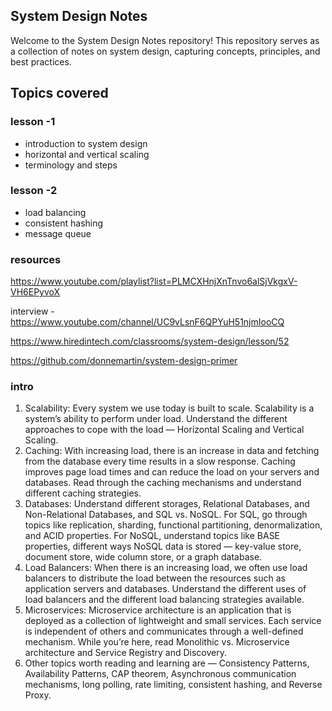 ## System Design Notes

Welcome to the System Design Notes repository! This repository serves as a collection of notes on system design, capturing concepts, principles, and best practices.

## Topics covered

### lesson -1

- introduction to system design
- horizontal and vertical scaling
- terminology and steps

### lesson -2

- load balancing
- consistent hashing
- message queue

### resources

https://www.youtube.com/playlist?list=PLMCXHnjXnTnvo6alSjVkgxV-VH6EPyvoX

interview - https://www.youtube.com/channel/UC9vLsnF6QPYuH51njmIooCQ

https://www.hiredintech.com/classrooms/system-design/lesson/52

https://github.com/donnemartin/system-design-primer

### intro

1. Scalability: Every system we use today is built to scale. Scalability is a system’s ability to perform under load. Understand the different approaches to cope with the load — Horizontal Scaling and Vertical Scaling.
2. Caching: With increasing load, there is an increase in data and fetching from the database every time results in a slow response. Caching improves page load times and can reduce the load on your servers and databases. Read through the caching mechanisms and understand different caching strategies.
3. Databases: Understand different storages, Relational Databases, and Non-Relational Databases, and SQL vs. NoSQL. For SQL, go through topics like replication, sharding, functional partitioning, denormalization, and ACID properties. For NoSQL, understand topics like BASE properties, different ways NoSQL data is stored — key-value store, document store, wide column store, or a graph database.
4. Load Balancers: When there is an increasing load, we often use load balancers to distribute the load between the resources such as application servers and databases. Understand the different uses of load balancers and the different load balancing strategies available.
5. Microservices: Microservice architecture is an application that is deployed as a collection of lightweight and small services. Each service is independent of others and communicates through a well-defined mechanism. While you’re here, read Monolithic vs. Microservice architecture and Service Registry and Discovery.
6. Other topics worth reading and learning are — Consistency Patterns, Availability Patterns, CAP theorem, Asynchronous communication mechanisms, long polling, rate limiting, consistent hashing, and Reverse Proxy.
